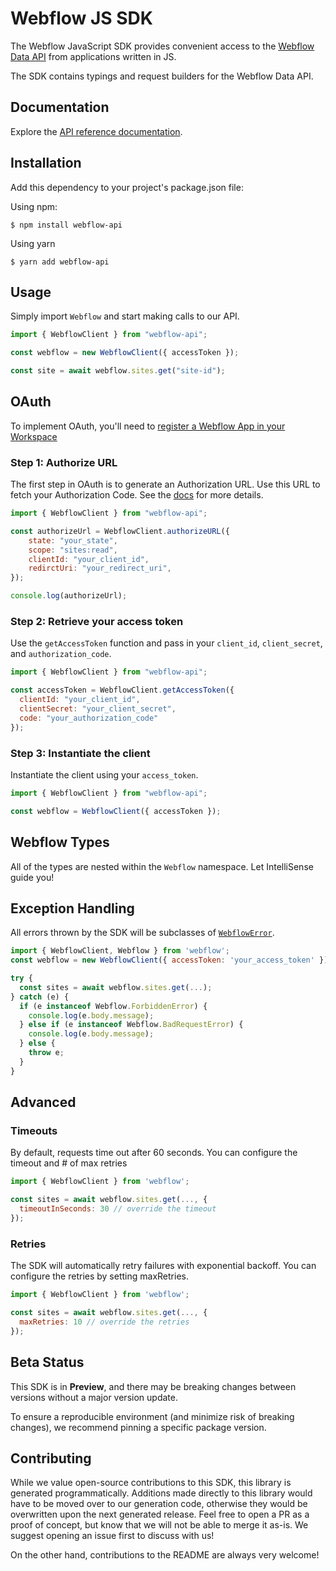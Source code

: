 # Webflow JS SDK

The Webflow JavaScript SDK provides convenient access to the [Webflow Data API](https://developers.webflow.com/reference/rest-introduction) from
applications written in JS.

The SDK contains typings and request builders for the Webflow Data API.

## Documentation

Explore the [API reference documentation](https://developers.webflow.com/reference/rest-introduction).

## Installation

Add this dependency to your project's package.json file:

Using npm:

```shell
$ npm install webflow-api
```

Using yarn

```shell
$ yarn add webflow-api
```

## Usage

Simply import `Webflow` and start making calls to our API.

```javascript
import { WebflowClient } from "webflow-api";

const webflow = new WebflowClient({ accessToken });

const site = await webflow.sites.get("site-id");
```

## OAuth

To implement OAuth, you'll need to [register a Webflow App in your Workspace](https://developers.webflow.com/reference/authorization)

### Step 1: Authorize URL

The first step in OAuth is to generate an Authorization URL. Use this URL
to fetch your Authorization Code. See the [docs](https://docs.developers.webflow.com/v1.0.0/docs/oauth#user-authorization)
for more details.

```javascript
import { WebflowClient } from "webflow-api";

const authorizeUrl = WebflowClient.authorizeURL({
    state: "your_state",
    scope: "sites:read",
    clientId: "your_client_id",
    redirctUri: "your_redirect_uri",
});

console.log(authorizeUrl);
```

### Step 2: Retrieve your access token

Use the `getAccessToken` function and pass in your `client_id`,
`client_secret`, and `authorization_code`.

```javascript
import { WebflowClient } from "webflow-api";

const accessToken = WebflowClient.getAccessToken({
  clientId: "your_client_id", 
  clientSecret: "your_client_secret",
  code: "your_authorization_code"
});
```

### Step 3: Instantiate the client

Instantiate the client using your `access_token`.

```javascript
import { WebflowClient } from "webflow-api";

const webflow = WebflowClient({ accessToken });
```

## Webflow Types

All of the types are nested within the `Webflow` namespace. Let IntelliSense
guide you!

## Exception Handling

All errors thrown by the SDK will be subclasses of [`WebflowError`](./src/errors/WebflowError.ts).

```javascript
import { WebflowClient, Webflow } from 'webflow';
const webflow = new WebflowClient({ accessToken: 'your_access_token' });

try {
  const sites = await webflow.sites.get(...);
} catch (e) {
  if (e instanceof Webflow.ForbiddenError) {
    console.log(e.body.message);
  } else if (e instanceof Webflow.BadRequestError) {
    console.log(e.body.message);
  } else {
    throw e;
  }
}
```

## Advanced

### Timeouts

By default, requests time out after 60 seconds. You can configure the timeout and # of max retries

```javascript
import { WebflowClient } from 'webflow';

const sites = await webflow.sites.get(..., {
  timeoutInSeconds: 30 // override the timeout
});
```

### Retries
The SDK will automatically retry failures with exponential backoff. 
You can configure the retries by setting maxRetries.

```javascript
import { WebflowClient } from 'webflow';

const sites = await webflow.sites.get(..., {
  maxRetries: 10 // override the retries
});
```

## Beta Status

This SDK is in **Preview**, and there may be breaking changes between versions without a major
version update.

To ensure a reproducible environment (and minimize risk of breaking changes), we recommend pinning a specific package version.

## Contributing

While we value open-source contributions to this SDK, this library is generated programmatically.
Additions made directly to this library would have to be moved over to our generation code,
otherwise they would be overwritten upon the next generated release. Feel free to open a PR as
a proof of concept, but know that we will not be able to merge it as-is. We suggest opening
an issue first to discuss with us!

On the other hand, contributions to the README are always very welcome!
